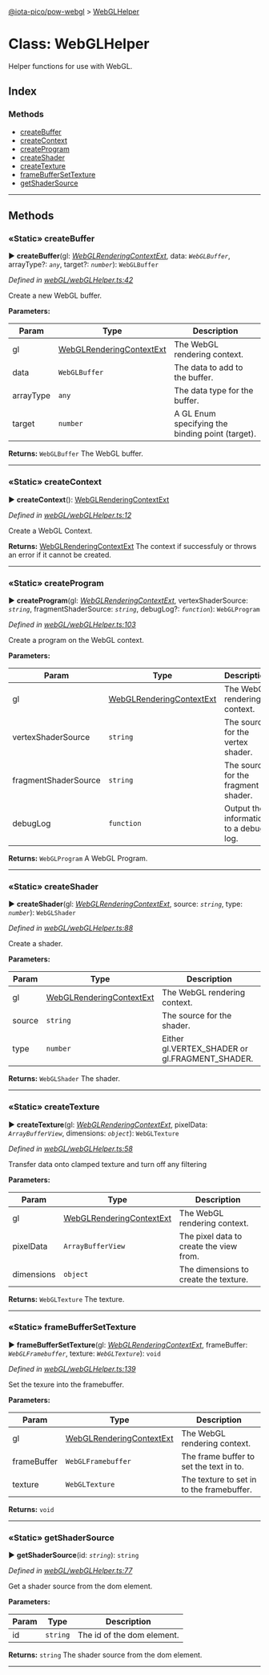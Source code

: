 [@iota-pico/pow-webgl](../README.md) > [WebGLHelper](../classes/webglhelper.md)



# Class: WebGLHelper


Helper functions for use with WebGL.

## Index

### Methods

* [createBuffer](webglhelper.md#createbuffer)
* [createContext](webglhelper.md#createcontext)
* [createProgram](webglhelper.md#createprogram)
* [createShader](webglhelper.md#createshader)
* [createTexture](webglhelper.md#createtexture)
* [frameBufferSetTexture](webglhelper.md#framebuffersettexture)
* [getShaderSource](webglhelper.md#getshadersource)



---
## Methods
<a id="createbuffer"></a>

### «Static» createBuffer

► **createBuffer**(gl: *[WebGLRenderingContextExt](../interfaces/webglrenderingcontextext.md)*, data: *`WebGLBuffer`*, arrayType?: *`any`*, target?: *`number`*): `WebGLBuffer`



*Defined in [webGL/webGLHelper.ts:42](https://github.com/iotaeco/iota-pico-pow-webgl/blob/a044908/src/webGL/webGLHelper.ts#L42)*



Create a new WebGL buffer.


**Parameters:**

| Param | Type | Description |
| ------ | ------ | ------ |
| gl | [WebGLRenderingContextExt](../interfaces/webglrenderingcontextext.md)   |  The WebGL rendering context. |
| data | `WebGLBuffer`   |  The data to add to the buffer. |
| arrayType | `any`   |  The data type for the buffer. |
| target | `number`   |  A GL Enum specifying the binding point (target). |





**Returns:** `WebGLBuffer`
The WebGL buffer.






___

<a id="createcontext"></a>

### «Static» createContext

► **createContext**(): [WebGLRenderingContextExt](../interfaces/webglrenderingcontextext.md)



*Defined in [webGL/webGLHelper.ts:12](https://github.com/iotaeco/iota-pico-pow-webgl/blob/a044908/src/webGL/webGLHelper.ts#L12)*



Create a WebGL Context.




**Returns:** [WebGLRenderingContextExt](../interfaces/webglrenderingcontextext.md)
The context if successfuly or throws an error if it cannot be created.






___

<a id="createprogram"></a>

### «Static» createProgram

► **createProgram**(gl: *[WebGLRenderingContextExt](../interfaces/webglrenderingcontextext.md)*, vertexShaderSource: *`string`*, fragmentShaderSource: *`string`*, debugLog?: *`function`*): `WebGLProgram`



*Defined in [webGL/webGLHelper.ts:103](https://github.com/iotaeco/iota-pico-pow-webgl/blob/a044908/src/webGL/webGLHelper.ts#L103)*



Create a program on the WebGL context.


**Parameters:**

| Param | Type | Description |
| ------ | ------ | ------ |
| gl | [WebGLRenderingContextExt](../interfaces/webglrenderingcontextext.md)   |  The WebGL rendering context. |
| vertexShaderSource | `string`   |  The source for the vertex shader. |
| fragmentShaderSource | `string`   |  The source for the fragment shader. |
| debugLog | `function`   |  Output the information to a debug log. |





**Returns:** `WebGLProgram`
A WebGL Program.






___

<a id="createshader"></a>

### «Static» createShader

► **createShader**(gl: *[WebGLRenderingContextExt](../interfaces/webglrenderingcontextext.md)*, source: *`string`*, type: *`number`*): `WebGLShader`



*Defined in [webGL/webGLHelper.ts:88](https://github.com/iotaeco/iota-pico-pow-webgl/blob/a044908/src/webGL/webGLHelper.ts#L88)*



Create a shader.


**Parameters:**

| Param | Type | Description |
| ------ | ------ | ------ |
| gl | [WebGLRenderingContextExt](../interfaces/webglrenderingcontextext.md)   |  The WebGL rendering context. |
| source | `string`   |  The source for the shader. |
| type | `number`   |  Either gl.VERTEX_SHADER or gl.FRAGMENT_SHADER. |





**Returns:** `WebGLShader`
The shader.






___

<a id="createtexture"></a>

### «Static» createTexture

► **createTexture**(gl: *[WebGLRenderingContextExt](../interfaces/webglrenderingcontextext.md)*, pixelData: *`ArrayBufferView`*, dimensions: *`object`*): `WebGLTexture`



*Defined in [webGL/webGLHelper.ts:58](https://github.com/iotaeco/iota-pico-pow-webgl/blob/a044908/src/webGL/webGLHelper.ts#L58)*



Transfer data onto clamped texture and turn off any filtering


**Parameters:**

| Param | Type | Description |
| ------ | ------ | ------ |
| gl | [WebGLRenderingContextExt](../interfaces/webglrenderingcontextext.md)   |  The WebGL rendering context. |
| pixelData | `ArrayBufferView`   |  The pixel data to create the view from. |
| dimensions | `object`   |  The dimensions to create the texture. |





**Returns:** `WebGLTexture`
The texture.






___

<a id="framebuffersettexture"></a>

### «Static» frameBufferSetTexture

► **frameBufferSetTexture**(gl: *[WebGLRenderingContextExt](../interfaces/webglrenderingcontextext.md)*, frameBuffer: *`WebGLFramebuffer`*, texture: *`WebGLTexture`*): `void`



*Defined in [webGL/webGLHelper.ts:139](https://github.com/iotaeco/iota-pico-pow-webgl/blob/a044908/src/webGL/webGLHelper.ts#L139)*



Set the texure into the framebuffer.


**Parameters:**

| Param | Type | Description |
| ------ | ------ | ------ |
| gl | [WebGLRenderingContextExt](../interfaces/webglrenderingcontextext.md)   |  The WebGL rendering context. |
| frameBuffer | `WebGLFramebuffer`   |  The frame buffer to set the text in to. |
| texture | `WebGLTexture`   |  The texture to set in to the framebuffer. |





**Returns:** `void`





___

<a id="getshadersource"></a>

### «Static» getShaderSource

► **getShaderSource**(id: *`string`*): `string`



*Defined in [webGL/webGLHelper.ts:77](https://github.com/iotaeco/iota-pico-pow-webgl/blob/a044908/src/webGL/webGLHelper.ts#L77)*



Get a shader source from the dom element.


**Parameters:**

| Param | Type | Description |
| ------ | ------ | ------ |
| id | `string`   |  The id of the dom element. |





**Returns:** `string`
The shader source from the dom element.






___



